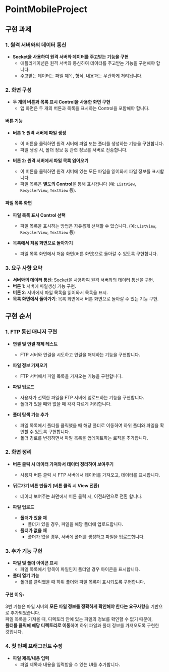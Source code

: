 # PointMobileProject

## 구현 과제

### 1. 원격 서버와의 데이터 통신
- **Socket을 사용하여 원격 서버와 데이터를 주고받는 기능을 구현**
  - 애플리케이션은 원격 서버와 통신하여 데이터를 주고받는 기능을 구현해야 합니다.
  - 주고받는 데이터는 파일 제목, 형식, 내용과는 무관하게 처리됩니다.

### 2. 화면 구성
- **두 개의 버튼과 목록 표시 Control을 사용한 화면 구현**
  - 앱 화면은 두 개의 버튼과 목록을 표시하는 Control을 포함해야 합니다.

#### 버튼 기능
- **버튼 1: 원격 서버에 파일 생성**
  - 이 버튼을 클릭하면 원격 서버에 파일 또는 폴더를 생성하는 기능을 구현합니다.
  - 파일 생성 시, 폴더 정보 등 관련 정보를 서버로 전송합니다.

- **버튼 2: 원격 서버에서 파일 목록 읽어오기**
  - 이 버튼을 클릭하면 원격 서버에 있는 모든 파일을 읽어와서 파일 정보를 표시합니다.
  - 파일 목록은 **별도의 Control**을 통해 표시됩니다 (예: `ListView`, `RecyclerView`, `TextView` 등).

#### 파일 목록 화면
- **파일 목록 표시 Control 선택**
  - 파일 목록을 표시하는 방법은 자유롭게 선택할 수 있습니다. (예: `ListView`, `RecyclerView`, `TextView` 등)
  
- **목록에서 처음 화면으로 돌아가기**
  - 파일 목록 화면에서 처음 화면(버튼 화면)으로 돌아갈 수 있도록 구현합니다.

### 3. 요구 사항 요약
- **서버와의 데이터 통신**: Socket을 사용하여 원격 서버와의 데이터 통신을 구현.
- **버튼 1**: 서버에 파일생성 기능 구현.
- **버튼 2**: 서버에서 파일 목록을 읽어와서 목록을 표시.
- **목록 화면에서 돌아가기**: 목록 화면에서 버튼 화면으로 돌아갈 수 있는 기능 구현.


## 구현 순서

### 1. FTP 통신 매니저 구현
- **연결 및 연결 해제 테스트**
  - FTP 서버와 연결을 시도하고 연결을 해제하는 기능을 구현합니다.
  
- **파일 정보 가져오기**
  - FTP 서버에서 파일 목록을 가져오는 기능을 구현합니다.
  
- **파일 업로드**
  - 사용자가 선택한 파일을 FTP 서버에 업로드하는 기능을 구현합니다.
  - 폴더가 있을 때와 없을 때 각각 다르게 처리합니다.

- **폴더 탐색 기능 추가**
  - 파일 목록에서 폴더를 클릭했을 때 해당 폴더로 이동하여 하위 폴더와 파일을 확인할 수 있도록 구현합니다.
  - 폴더 경로를 변경하면서 파일 목록을 업데이트하는 로직을 추가합니다.

### 2. 화면 정리
- **버튼 클릭 시 데이터 가져와서 데이터 정리하여 보여주기**
  - 사용자 버튼 클릭 시 FTP 서버에서 데이터를 가져오고, 데이터를 표시합니다.

- **뒤로가기 버튼 만들기 (버튼 클릭 시 View 전환)**
  - 데이터 보여주는 화면에서 버튼 클릭 시, 이전화면으로 전환 합니다.

- **파일 업로드**
  - **폴더가 있을 때**
    - 폴더가 있을 경우, 파일을 해당 폴더에 업로드합니다.
  - **폴더가 없을 때**
    - 폴더가 없을 경우, 서버에 폴더를 생성하고 파일을 업로드합니다.

### 3. 추가 기능 구현
- **파일 및 폴더 아이콘 표시**
  - 파일 목록에서 항목이 파일인지 폴더일 경우 아이콘을 표시합니다.
- **폴더 열기 기능**
  - 폴더를 클릭했을 때 하위 폴더와 파일 목록이 표시되도록 구현합니다.
    
#### 구현 이유:
3번 기능은 파일 서버의 **모든 파일 정보를 정확하게 확인해야 한다는 요구사항**을 기반으로 추가되었습니다.  
파일 목록을 가져올 때, 디렉토리 안에 있는 파일의 정보를 확인할 수 없기 때문에,  
**폴더를 클릭해 해당 디렉토리로 이동**하여 하위 파일과 폴더 정보를 가져오도록 구현한 것입니다.  

### 4. 첫 번째 프래그먼트 수정
- **파일 제목/내용 입력**
  - 파일 제목과 내용을 입력받을 수 있는 UI를 추가합니다.


